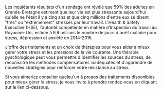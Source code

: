 
Les inquiétants résultats d'un sondage ont révélé que 59% des adultes en Grande-Bretagne estiment que leur vie est plus stressante aujourd'hui qu'elle ne l'était il y a cinq ans et que cinq millions d'entre eux se disent "très" ou "extrêmement" stressés par leur travail. L'Health & Safety Executive (HSE), l'autorité compétente en matière d'Inspection du travail au Royaume-Uni, estime à 9,9 millions le nombre de jours d'arrêt maladie pour stress, dépression et anxiété en 2014-2015.

J'offre des traitements et un choix de thérapies pour vous aider à mieux gérer votre stress et les pressions de la vie courante. Une thérapie pyschologique peut vous permettre d'identifier les sources du stress, de reconnaître les méthodes compensatoires inadéquates et d'apprendre de nouvelles stratégies pour renforcer votre résistance au stress.

Si vous aimeriez consulter quelqu'un à propos des traitements disponibles pour mieux gérer le stress, je vous invite à prendre rendez-vous en cliquant sur le lien ci-dessous.

